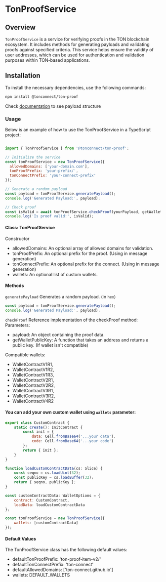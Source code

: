 
# TonProofService

## Overview

`TonProofService` is a service for verifying proofs in the TON blockchain ecosystem. It includes methods for generating payloads and validating proofs against specified criteria. This service helps ensure the validity of user addresses, which can be used for authentication and validation purposes within TON-based applications.

## Installation

To install the necessary dependencies, use the following commands:

```sh
npm install @tonconnect/ton-proof
```

Check [documentation](https://docs.ton.org/develop/dapps/ton-connect/sign#structure-of-ton_proof) to see payload structure

### Usage
Below is an example of how to use the TonProofService in a TypeScript project:

```js

import { TonProofService } from '@tonconnect/ton-proof';

// Initialize the service
const tonProofService = new TonProofService({
  allowedDomains: ['your-domain.com'],
  tonProofPrefix: 'your-prefix/',
  tonConnectPrefix: 'your-connect-prefix'
});

// Generate a random payload
const payload = tonProofService.generatePayload();
console.log('Generated Payload:', payload);

// Check proof
const isValid = await tonProofService.checkProof(yourPayload, getWalletPublicKeyFunction);
console.log('Is proof valid:', isValid);
```

#### Class: TonProofService
Constructor
- allowedDomains: An optional array of allowed domains for validation.
- tonProofPrefix: An optional prefix for the proof. (Using in message generation)
- tonConnectPrefix: An optional prefix for the connect. (Using in message generation)
- wallets: An optional list of custom wallets.

#### Methods
`generatePayload`
Generates a random payload. (in `hex`)

```js
const payload = tonProofService.generatePayload();
console.log('Generated Payload:', payload);
```
`checkProof`
Reference implementation of the checkProof method:
Parameters:

- payload: An object containing the proof data.
- getWalletPublicKey: A function that takes an address and returns a public key. (If wallet isn't compatible)

Compatible wallets:
- WalletContractV1R1,
- WalletContractV1R2,
- WalletContractV1R3,
- WalletContractV2R1,
- WalletContractV2R2,
- WalletContractV3R1,
- WalletContractV3R2,
- WalletContractV4R2

#### You can add your own custom wallet using `wallets` parameter:

```js
export class CustomContract {
    static create(): InitContract {
        const init = {
            data: Cell.fromBase64('...your data'),
            code: Cell.fromBase64('...your code')
        };
        return { init };
    }
}

function loadCustomContractData(cs: Slice) {
    const seqno = cs.loadUint(32);
    const publicKey = cs.loadBuffer(32);
    return { seqno, publicKey };
}

const customContractData: WalletOptions = {
    contract: CustomContract,
    loadData: loadCustomContractData
};

const tonProofService = new TonProofService({
    wallets: [customContractData]
});

```

#### Default Values
The TonProofService class has the following default values:

- defaultTonProofPrefix: 'ton-proof-item-v2/'
- defaultTonConnectPrefix: 'ton-connect'
- defaultAllowedDomains: ['ton-connect.github.io']
- wallets: DEFAULT_WALLETS
